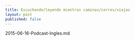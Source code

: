 ```yaml
---
title: Escuchando/leyendo mientras caminas/corres/viajas
layout: post
published: false
---
```

2015-06-16-Podcast-Ingles.md
